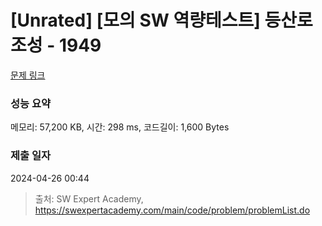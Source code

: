 # [Unrated] [모의 SW 역량테스트] 등산로 조성 - 1949 

[문제 링크](https://swexpertacademy.com/main/code/problem/problemDetail.do?contestProbId=AV5PoOKKAPIDFAUq) 

### 성능 요약

메모리: 57,200 KB, 시간: 298 ms, 코드길이: 1,600 Bytes

### 제출 일자

2024-04-26 00:44



> 출처: SW Expert Academy, https://swexpertacademy.com/main/code/problem/problemList.do